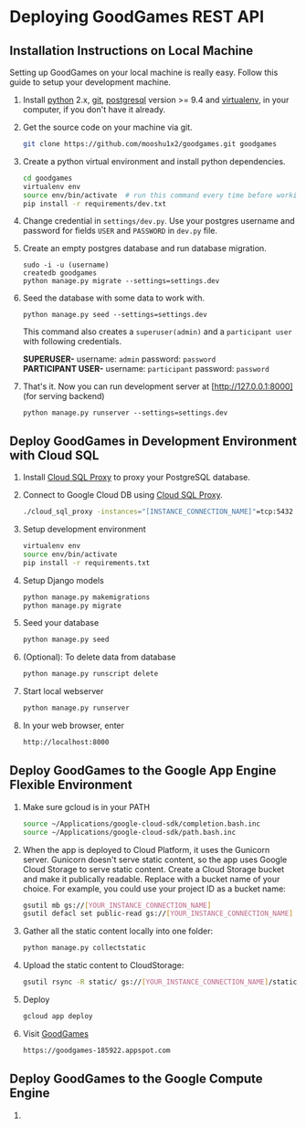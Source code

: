 Deploying GoodGames REST API
============================

Installation Instructions on Local Machine
------------------------------------------

Setting up GoodGames on your local machine is really easy.
Follow this guide to setup your development machine.

1. Install [python] 2.x, [git], [postgresql] version >= 9.4 and [virtualenv], in your computer, if you don't have it already.

1. Get the source code on your machine via git.

    ```bash
    git clone https://github.com/mooshu1x2/goodgames.git goodgames
    ```

1. Create a python virtual environment and install python dependencies.

    ```bash
    cd goodgames
    virtualenv env
    source env/bin/activate  # run this command every time before working on project
    pip install -r requirements/dev.txt
    ```

4. Change credential in `settings/dev.py`. Use your postgres username and password for fields `USER` and `PASSWORD` in `dev.py` file.

5. Create an empty postgres database and run database migration.

    ```
    sudo -i -u (username)
    createdb goodgames
    python manage.py migrate --settings=settings.dev
    ```

6. Seed the database with some data to work with.

    ```
    python manage.py seed --settings=settings.dev
    ```
    This command also creates a `superuser(admin)` and a `participant user` with following credentials.

    **SUPERUSER-** username: `admin` password: `password`  
    **PARTICIPANT USER-** username: `participant` password: `password`    

7. That's it. Now you can run development server at [http://127.0.0.1:8000] (for serving backend)

    ```
    python manage.py runserver --settings=settings.dev
    ```
    
Deploy GoodGames in Development Environment with Cloud SQL
----------------------------------------------------------
1. Install [Cloud SQL Proxy] to proxy your PostgreSQL database. 

1. Connect to Google Cloud DB using [Cloud SQL Proxy].

    ```bash
    ./cloud_sql_proxy -instances="[INSTANCE_CONNECTION_NAME]"=tcp:5432
    ```

1. Setup development environment

    ```bash
    virtualenv env
    source env/bin/activate
    pip install -r requirements.txt
    ```

1. Setup Django models

    ```bash
    python manage.py makemigrations
    python manage.py migrate
    ```

1. Seed your database

    ```bash
    python manage.py seed
    ```
   
1. (Optional): To delete data from database

    ```bash
    python manage.py runscript delete
    ```

1. Start local webserver

    ```bash
    python manage.py runserver
    ```

1. In your web browser, enter

    ```bash
    http://localhost:8000
    ```

Deploy GoodGames to the Google App Engine Flexible Environment
--------------------------------------------------------------

1. Make sure gcloud is in your PATH

    ```bash
    source ~/Applications/google-cloud-sdk/completion.bash.inc
    source ~/Applications/google-cloud-sdk/path.bash.inc
    ```

1. When the app is deployed to Cloud Platform, it uses the Gunicorn server. Gunicorn doesn't serve static content, so the app uses Google Cloud Storage to serve static content.
Create a Cloud Storage bucket and make it publically readable. Replace <your-gcs-bucket> with a bucket name of your choice. For example, you could use your project ID as a bucket name:

    ```bash
    gsutil mb gs://[YOUR_INSTANCE_CONNECTION_NAME]
    gsutil defacl set public-read gs://[YOUR_INSTANCE_CONNECTION_NAME]
    ```

1. Gather all the static content locally into one folder:

    ```bash
    python manage.py collectstatic
    ```
    
1. Upload the static content to CloudStorage:

    ```bash
    gsutil rsync -R static/ gs://[YOUR_INSTANCE_CONNECTION_NAME]/static
    ```

1. Deploy

    ```bash
    gcloud app deploy
    ```

1. Visit [GoodGames]

    ```bash
    https://goodgames-185922.appspot.com
    ```
Deploy GoodGames to the Google Compute Engine
---------------------------------------------
1. 

[GoodGames]: https://goodgames-185922.appspot.com
[python]: https://www.python.org/download/releases/2.7/
[git]: https://git-scm.com/downloads
[virtualenv]: https://virtualenv.pypa.io/
[postgresql]: http://www.postgresql.org/download/
[http://127.0.0.1:8888]: http://127.0.0.1:8888
[http://127.0.0.1:8000]: http://127.0.0.1:8000
[Cloud SQL Proxy]: https://cloud.google.com/appengine/docs/flexible/python/using-cloud-sql-postgres#setting_up_your_local_environment